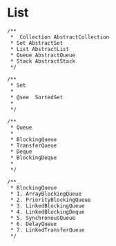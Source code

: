 # List
    
    /**
     *  Collection AbstractCollection
     * Set AbstractSet
     * List AbstractList
     * Queue AbstractQueue
     * Stack AbstractStack
     */

    /**
     * Set
     *
     * @see  SortedSet
     *
     */

    /**
     * Queue
     *
     * BlockingQueue
     * TransferQueue
     * Deque
     * BlockingDeque
     *
     */

    /**
     * BlockingQueue
     * 1. ArrayBlockingQueue
     * 2. PriorityBlockingQueue
     * 3. LinkedBlockingQueue
     * 4. LinkedBlockingDeque
     * 5. SynchronousQueue
     * 6. DelayQueue
     * 7. LinkedTransferQueue
     */